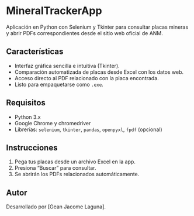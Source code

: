 # MineralTrackerApp

Aplicación en Python con Selenium y Tkinter para consultar placas mineras y abrir PDFs correspondientes desde el sitio web oficial de ANM.

## Características
- Interfaz gráfica sencilla e intuitiva (Tkinter).
- Comparación automatizada de placas desde Excel con los datos web.
- Acceso directo al PDF relacionado con la placa encontrada.
- Listo para empaquetarse como `.exe`.

## Requisitos
- Python 3.x
- Google Chrome y chromedriver
- Librerías: `selenium`, `tkinter`, `pandas`, `openpyxl`, `fpdf` (opcional)

## Instrucciones
1. Pega tus placas desde un archivo Excel en la app.
2. Presiona “Buscar” para consultar.
3. Se abrirán los PDFs relacionados automáticamente.

## Autor
Desarrollado por [Gean Jacome Laguna].
